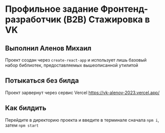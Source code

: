 # Профильное задание Фронтенд-разработчик (B2B) Стажировка в VK
## Выполнил Аленов Михаил

Проект создан через `create-react-app` и использует лишь базовый набор библиотек, предоставляемых вышеописанной утилитой

## Потыкаться без билда
Проект зарвернут через сервис Vercel https://vk-alenov-2023.vercel.app/

## Как билдить

Перейдите в директорию проекта и введите в терминале сначала `npm i`, затем `npm start`

